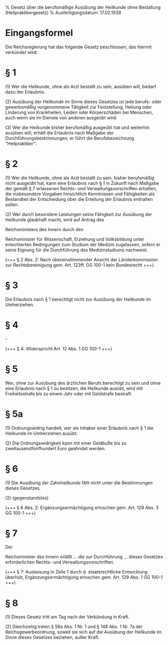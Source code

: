 % Gesetz über die berufsmäßige Ausübung der Heilkunde ohne Bestallung  (Heilpraktikergesetz)
% Ausfertigungsdatum: 17.02.1939
 
# Eingangsformel

Die Reichsregierung hat das folgende Gesetz beschlossen, das hiermit verkündet wird:

# § 1

(1) Wer die Heilkunde, ohne als Arzt bestallt zu sein, ausüben will, bedarf dazu der Erlaubnis.

(2) Ausübung der Heilkunde im Sinne dieses Gesetzes ist jede berufs- oder gewerbsmäßig vorgenommene Tätigkeit zur Feststellung, Heilung oder Linderung von Krankheiten, Leiden oder Körperschäden bei Menschen, auch wenn sie im Dienste von anderen ausgeübt wird.

(3) Wer die Heilkunde bisher berufsmäßig ausgeübt hat und weiterhin ausüben will, erhält die Erlaubnis nach Maßgabe der Durchführungsbestimmungen; er führt die Berufsbezeichnung "Heilpraktiker".

# § 2

(1) Wer die Heilkunde, ohne als Arzt bestallt zu sein, bisher berufsmäßig nicht ausgeübt hat, kann eine Erlaubnis nach § 1 in Zukunft nach Maßgabe der gemäß § 7 erlassenen Rechts- und Verwaltungsvorschriften erhalten, die insbesondere Vorgaben hinsichtlich Kenntnissen und Fähigkeiten als Bestandteil der Entscheidung über die Erteilung der Erlaubnis enthalten sollen.

(2) Wer durch besondere Leistungen seine Fähigkeit zur Ausübung der Heilkunde glaubhaft macht, wird auf Antrag des

Reichsministers des Innern durch den

Reichsminister für Wissenschaft, Erziehung und Volksbildung unter erleichterten Bedingungen zum Studium der Medizin zugelassen, sofern er seine Eignung für die Durchführung des Medizinstudiums nachweist.

(+++ § 2 Abs. 2: Nach übereinstimmender Ansicht der Länderkommission zur Rechtsbereinigung gem. Art. 123ff. GG 100-1 kein Bundesrecht +++)

# § 3

Die Erlaubnis nach § 1 berechtigt nicht zur Ausübung der Heilkunde im Umherziehen.

# § 4

\-

(+++ § 4: Widerspricht Art. 12 Abs. 1 GG 100-1 +++)

# § 5

Wer, ohne zur Ausübung des ärztlichen Berufs berechtigt zu sein und ohne eine Erlaubnis nach § 1 zu besitzen, die Heilkunde ausübt, wird mit Freiheitsstrafe bis zu einem Jahr oder mit Geldstrafe bestraft.

# § 5a

(1) Ordnungswidrig handelt, wer als Inhaber einer Erlaubnis nach § 1 die Heilkunde im Umherziehen ausübt.

(2) Die Ordnungswidrigkeit kann mit einer Geldbuße bis zu zweitausendfünfhundert Euro geahndet werden.

# § 6

(1) Die Ausübung der Zahnheilkunde fällt nicht unter die Bestimmungen dieses Gesetzes.

(2) (gegenstandslos)

(+++ § 6 Abs. 2: Ergänzungsermächtigung erloschen gem. Art. 129 Abs. 3 GG 100-1 +++)

# § 7

Der

Reichsminister des Innern erläßt ... die zur Durchführung ... dieses Gesetzes erforderlichen Rechts- und Verwaltungsvorschriften.

(+++ § 7: Auslassung in Zeile 1 durch d. staatsrechtliche Entwicklung überholt, Ergänzungsermächtigung erloschen gem. Art. 129 Abs. 1 GG 100-1 +++)

# § 8

(1) Dieses Gesetz tritt am Tag nach der Verkündung in Kraft.

(2) Gleichzeitig treten § 56a Abs. 1 Nr. 1 und § 148 Abs. 1 Nr. 7a der Reichsgewerbeordnung, soweit sie sich auf die Ausübung der Heilkunde im Sinne dieses Gesetzes beziehen, außer Kraft.
